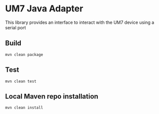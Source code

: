 # UM7 Java Adapter

This library provides an interface to interact with the UM7 device using a serial port


## Build

```
mvn clean package
```


## Test

```
mvn clean test
```

## Local Maven repo installation

```
mvn clean install
```